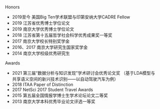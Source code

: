 Honors
* 2019至今 美国Big Ten学术联盟与印第安纳大学CADRE Fellow
* 2019 江苏省优秀博士学位论文
* 2019 南京大学优秀博士学位论文
* 2018 江苏省第十五届哲学社会科学优秀成果奖一等奖
* 2017 南京大学校长特别奖学金
* 2016、2017 南京大学研究生国家奖学金
* 2014 南京大学校级优秀研究生

Awards
* 2021 第三届“数据分析与知识发现”学术研讨会优秀论文奖
（基于LDA模型与共享语义空间的新兴技术识别——以自动驾驶汽车为例）
* 2018 ITAA Paper of Distinction
* 2017 NetSci 2017 Student Travel Awards
* 2015 第五届全国情报学博士生学术论坛论文二等奖
* 2013 南京大学本科优秀毕业论文评选一等奖


